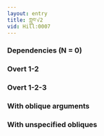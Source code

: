 ```yaml
---
layout: entry
title: ཀླུབ་√2
vid: Hill:0007
---
```

### Dependencies (N = 0)


### Overt 1-2


### Overt 1-2-3


### With oblique arguments


### With unspecified obliques
